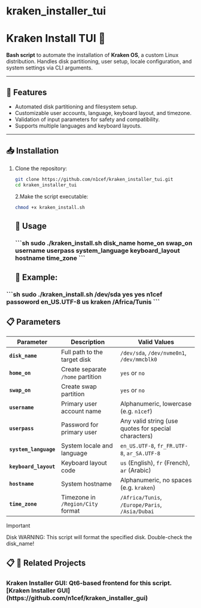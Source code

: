 # kraken_installer_tui

# Kraken Install TUI 🐙  

**Bash script** to automate the installation of **Kraken OS**, a custom Linux distribution. Handles disk partitioning, user setup, locale configuration, and system settings via CLI arguments.  

---

## 🚀 Features  
- Automated disk partitioning and filesystem setup.  
- Customizable user accounts, language, keyboard layout, and timezone.  
- Validation of input parameters for safety and compatibility.  
- Supports multiple languages and keyboard layouts.  

---

## 📥 Installation  
1. Clone the repository:  
   ```sh 
   git clone https://github.com/n1cef/kraken_installer_tui.git  
   cd kraken_installer_tui
    ```
   2.Make the script executable:
    ```sh
    chmod +x kraken_install.sh
    ```


    ## 🚀 Usage
   <h3>
      ```sh
     sudo ./kraken_install.sh disk_name home_on swap_on username userpass system_language keyboard_layout hostname time_zone 
      ```
    
   </h3>

    ## 🚀 Example:
 <h3>  
    ```sh
 sudo ./kraken_install.sh /dev/sda yes yes n1cef passoword en_US.UTF-8 us kraken /Africa/Tunis  
    ```
 </h3>

## 📋 Parameters

| Parameter            | Description                                      | Valid Values                                                                 |
|----------------------|--------------------------------------------------|------------------------------------------------------------------------------|
| **`disk_name`**      | Full path to the target disk                     | `/dev/sda`, `/dev/nvme0n1`, `/dev/mmcblk0`                                  |
| **`home_on`**        | Create separate `/home` partition               | `yes` or `no`                                                               |
| **`swap_on`**        | Create swap partition                           | `yes` or `no`                                                               |
| **`username`**       | Primary user account name                       | Alphanumeric, lowercase (e.g. `n1cef`)                                     |
| **`userpass`**       | Password for primary user                       | Any valid string (use quotes for special characters)                        |
| **`system_language`**| System locale and language                      | `en_US.UTF-8`, `fr_FR.UTF-8`, `ar_SA.UTF-8`                                |
| **`keyboard_layout`**| Keyboard layout code                            | `us` (English), `fr` (French), `ar` (Arabic)                                |
| **`hostname`**       | System hostname                                 | Alphanumeric, no spaces (e.g. `kraken`)                                    |
| **`time_zone`**      | Timezone in `/Region/City` format               | `/Africa/Tunis`, `/Europe/Paris`, `/Asia/Dubai`                             |



 >[!IMPORTANT]
>Disk WARNING: This script will format the specified disk. Double-check the disk_name! 
 

## 📋 📂 Related Projects
   <h3>Kraken Installer GUI: Qt6-based frontend for this script. [Kraken Installer GUI](https://github.com/n1cef/kraken_installer_gui) </h3>


   
